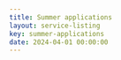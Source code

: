```yaml
---
title: Summer applications
layout: service-listing
key: summer-applications
date: 2024-04-01 00:00:00
---
```

